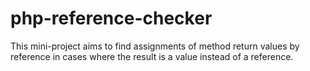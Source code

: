 # php-reference-checker

This mini-project aims to find assignments of method return values by reference 
in cases where the result is a value instead of a reference.
